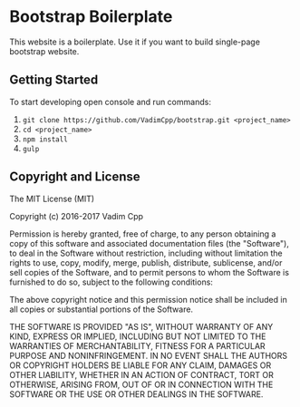 # Bootstrap Boilerplate

This website is a boilerplate.
Use it if you want to build single-page bootstrap website.
        
## Getting Started

To start developing open console and run commands:

1. `git clone https://github.com/VadimCpp/bootstrap.git <project_name>`
2. `cd <project_name>`
3. `npm install`
4. `gulp`

## Copyright and License

The MIT License (MIT)

Copyright (c) 2016-2017 Vadim Cpp

Permission is hereby granted, free of charge, to any person obtaining a copy
of this software and associated documentation files (the "Software"), to deal
in the Software without restriction, including without limitation the rights
to use, copy, modify, merge, publish, distribute, sublicense, and/or sell
copies of the Software, and to permit persons to whom the Software is
furnished to do so, subject to the following conditions:

The above copyright notice and this permission notice shall be included in
all copies or substantial portions of the Software.

THE SOFTWARE IS PROVIDED "AS IS", WITHOUT WARRANTY OF ANY KIND, EXPRESS OR
IMPLIED, INCLUDING BUT NOT LIMITED TO THE WARRANTIES OF MERCHANTABILITY,
FITNESS FOR A PARTICULAR PURPOSE AND NONINFRINGEMENT. IN NO EVENT SHALL THE
AUTHORS OR COPYRIGHT HOLDERS BE LIABLE FOR ANY CLAIM, DAMAGES OR OTHER
LIABILITY, WHETHER IN AN ACTION OF CONTRACT, TORT OR OTHERWISE, ARISING FROM,
OUT OF OR IN CONNECTION WITH THE SOFTWARE OR THE USE OR OTHER DEALINGS IN
THE SOFTWARE.
